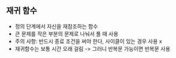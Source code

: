 ## 재귀 함수

- 정의 단계에서 자신을 재참조하는 함수
- 큰 문제를 작은 부분의 문제로 나눠서 풀 때 사용
- 주의 사항: 반드시 종료 조건을 써야 한다, 사이클이 있는 경우 사용 x
- 재귀함수는 보통 시간 오래 걸림 -> 그러니 반복문 가능이면 반복문 사용
